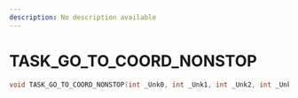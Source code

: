 ```yaml
---
description: No description available 
---
```


# TASK_GO_TO_COORD_NONSTOP

```cpp
void TASK_GO_TO_COORD_NONSTOP(int _Unk0, int _Unk1, int _Unk2, int _Unk3);
```